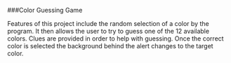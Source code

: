 ###Color Guessing Game

Features of this project include the random selection of a color by the program. It then allows the user to try to guess one of the 12 available colors. Clues are provided in order to help with guessing. Once the correct color is selected the background behind the alert changes to the target color. 